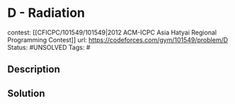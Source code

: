 # D - Radiation

contest: [[CFICPC/101549/101549|2012 ACM-ICPC Asia Hatyai Regional Programming Contest]]
url: https://codeforces.com/gym/101549/problem/D
Status: #UNSOLVED
Tags: #

## Description

## Solution

